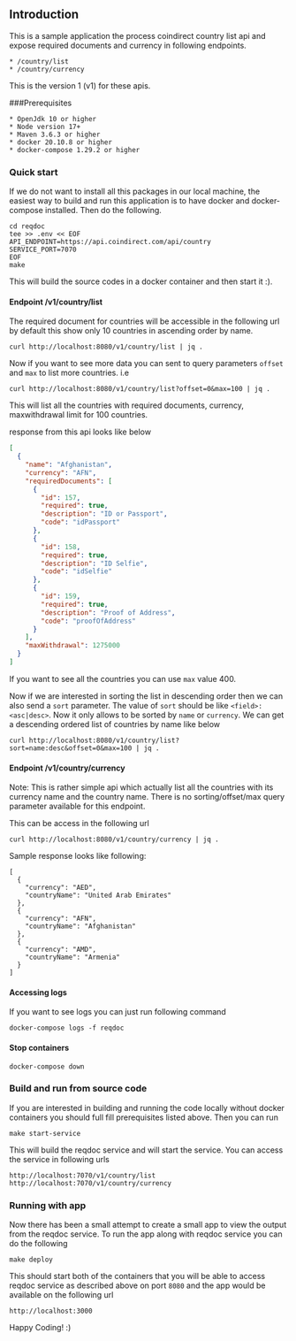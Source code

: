 ## Introduction
This is a sample application the process coindirect country list api and expose required documents 
and currency in following endpoints.
```
* /country/list
* /country/currency
```
This is the version 1 (v1) for these apis. 

###Prerequisites 

    * OpenJdk 10 or higher
    * Node version 17+
    * Maven 3.6.3 or higher
    * docker 20.10.8 or higher
    * docker-compose 1.29.2 or higher

### Quick start
If we do not want to install all this packages in our local machine, the easiest way to build and run 
this application is to have docker and docker-compose installed. Then do the following.

```shell
cd reqdoc
tee >> .env << EOF
API_ENDPOINT=https://api.coindirect.com/api/country
SERVICE_PORT=7070
EOF
make
```
This will build the source codes in a docker container and then start it :).

#### Endpoint /v1/country/list
The required document for countries will be accessible in the following url by default this show only 10 countries
in ascending order by name.
```shell
curl http://localhost:8080/v1/country/list | jq .
```
Now if you want to see more data you can sent to query parameters `offset` and `max` to list more countries. i.e

```shell
curl http://localhost:8080/v1/country/list?offset=0&max=100 | jq .
```
This will list all the countries with required documents, currency, maxwithdrawal limit for 100 countries.

response from this api looks like below
```json
[
  {
    "name": "Afghanistan",
    "currency": "AFN",
    "requiredDocuments": [
      {
        "id": 157,
        "required": true,
        "description": "ID or Passport",
        "code": "idPassport"
      },
      {
        "id": 158,
        "required": true,
        "description": "ID Selfie",
        "code": "idSelfie"
      },
      {
        "id": 159,
        "required": true,
        "description": "Proof of Address",
        "code": "proofOfAddress"
      }
    ],
    "maxWithdrawal": 1275000
  }
]
```
If you want to see all the countries you can use `max` value 400.

Now if we are interested in sorting the list in descending order then we can also send a `sort` parameter. 
The value of `sort` should be like `<field>:<asc|desc>`. Now it only allows to be sorted by `name` or `currency`.
We can get a descending ordered list of countries by name like below

```shell
curl http://localhost:8080/v1/country/list?sort=name:desc&offset=0&max=100 | jq .
```
#### Endpoint /v1/country/currency

Note:
This is rather simple api which actually list all the countries with its currency name and the country name.
There is no sorting/offset/max query parameter available for this endpoint.

This can be access in the following url 
```shell
curl http://localhost:8080/v1/country/currency | jq .
```
Sample response looks like following:
```shell
[
  {
    "currency": "AED",
    "countryName": "United Arab Emirates"
  },
  {
    "currency": "AFN",
    "countryName": "Afghanistan"
  },
  {
    "currency": "AMD",
    "countryName": "Armenia"
  }
]
```

#### Accessing logs 
If you want to see logs  you can just run following command
```shell
docker-compose logs -f reqdoc
```
#### Stop containers
```shell
docker-compose down
```

### Build and run from source code
If you are interested in building and running the code locally without docker containers you should full fill 
prerequisites listed above. Then you can run 
```shell
make start-service
```
This will build the reqdoc service and will start the service.
You can access the service in following urls

```shell
http://localhost:7070/v1/country/list
http://localhost:7070/v1/country/currency
```

### Running with app
Now there has been a small attempt to create a small app to view the output from the reqdoc service. To run the app
along with reqdoc service you can do the following 

```shell
make deploy
```
This should start both of the containers that you will be able to access reqdoc service as described above on port `8080`
and the app would be available on the following url 
```shell
http://localhost:3000
```

Happy Coding! :)

